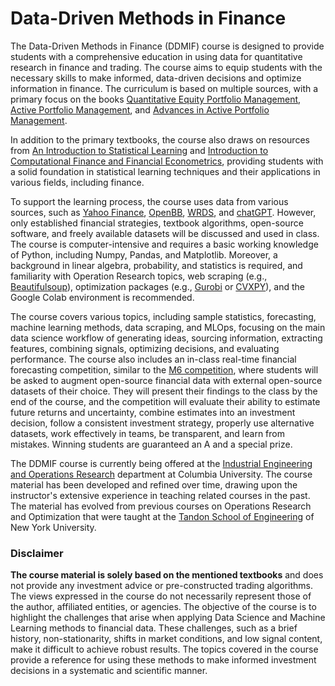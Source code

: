# Data-Driven Methods in Finance

The Data-Driven Methods in Finance (DDMIF) course is designed to provide students with a comprehensive education in using data for quantitative research in finance and trading. The course aims to equip students with the necessary skills to make informed, data-driven decisions and optimize information in finance. The curriculum is based on multiple sources, with a primary focus on the books [Quantitative Equity Portfolio Management](https://ludwigbc.com/books/qepm-2/), [Active Portfolio Management](https://www.amazon.com/Active-Portfolio-Management-Quantitative-Controlling/dp/0070248826/ref=sr_1_1?keywords=active+portfolio+management+grinold+and+kahn&qid=1677301448&sprefix=active+port%2Caps%2C118&sr=8-1&ufe=app_do%3Aamzn1.fos.18ed3cb5-28d5-4975-8bc7-93deae8f9840), and [Advances in Active Portfolio Management](https://www.amazon.com/Advances-Active-Portfolio-Management-Econometrics/dp/1260453715/ref=pd_bxgy_vft_high_img_sccl_1/147-4751996-2441805?pd_rd_w=gM3FX&content-id=amzn1.sym.7f0cf323-50c6-49e3-b3f9-63546bb79c92&pf_rd_p=7f0cf323-50c6-49e3-b3f9-63546bb79c92&pf_rd_r=6WC0H4XNJFFGN3MQ9EXK&pd_rd_wg=NOMv6&pd_rd_r=3a756b3b-ac18-4719-bbd7-5f65a96fac89&pd_rd_i=1260453715&psc=1).

In addition to the primary textbooks, the course also draws on resources from [An Introduction to Statistical Learning](https://www.statlearning.com/) and [Introduction to Computational Finance and Financial Econometrics](https://bookdown.org/compfinezbook/introcompfinr/), providing students with a solid foundation in statistical learning techniques and their applications in various fields, including finance.

To support the learning process, the course uses data from various sources, such as [Yahoo Finance](https://finance.yahoo.com/), [OpenBB](https://openbb.co/), [WRDS](https://wrds-www.wharton.upenn.edu/), and [chatGPT](https://chat.openai.com/chat). However, only established financial strategies, textbook algorithms, open-source software, and freely available datasets will be discussed and used in class. The course is computer-intensive and requires a basic working knowledge of Python, including Numpy, Pandas, and Matplotlib. Moreover, a background in linear algebra, probability, and statistics is required, and familiarity with Operation Research topics, web scraping (e.g., [Beautifulsoup](https://beautiful-soup-4.readthedocs.io/en/latest/)), optimization packages (e.g., [Gurobi](https://www.gurobi.com/) or [CVXPY](https://www.cvxpy.org/)), and the Google Colab environment is recommended.

The course covers various topics, including sample statistics, forecasting, machine learning methods, data scraping, and MLOps, focusing on the main data science workflow of generating ideas, sourcing information, extracting features, combining signals, optimizing decisions, and evaluating performance. The course also includes an in-class real-time financial forecasting competition, similar to the [M6 competition](https://m6competition.com/), where students will be asked to augment open-source financial data with external open-source datasets of their choice. They will present their findings to the class by the end of the course, and the competition will evaluate their ability to estimate future returns and uncertainty, combine estimates into an investment decision, follow a consistent investment strategy, properly use alternative datasets, work effectively in teams, be transparent, and learn from mistakes. Winning students are guaranteed an A and a special prize.

The DDMIF course is currently being offered at the [Industrial Engineering and Operations Research](https://www.ieor.columbia.edu/faculty/naftali-cohen) department at Columbia University. The course material has been developed and refined over time, drawing upon the instructor's extensive experience in teaching related courses in the past. The material has evolved from previous courses on Operations Research and Optimization that were taught at the [Tandon School of Engineering](https://engineering.nyu.edu/faculty/naftali-cohen) of New York University.

### Disclaimer
**The course material is solely based on the mentioned textbooks** and does not provide any investment advice or pre-constructed trading algorithms. The views expressed in the course do not necessarily represent those of the author, affiliated entities, or agencies. The objective of the course is to highlight the challenges that arise when applying Data Science and Machine Learning methods to financial data. These challenges, such as a brief history, non-stationarity, shifts in market conditions, and low signal content, make it difficult to achieve robust results. The topics covered in the course provide a reference for using these methods to make informed investment decisions in a systematic and scientific manner.
